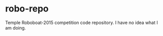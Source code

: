 robo-repo
=========
Temple Roboboat-2015 competition code repository. I have no idea what I am doing.
